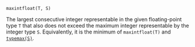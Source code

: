 ```
maxintfloat(T, S)
```

The largest consecutive integer representable in the given floating-point type `T` that also does not exceed the maximum integer representable by the integer type `S`.  Equivalently, it is the minimum of `maxintfloat(T)` and [`typemax(S)`](@ref).
